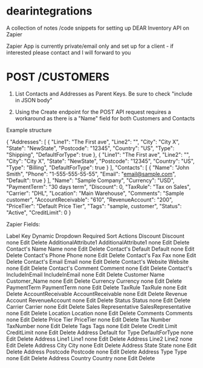 # dearintegrations
A collection of notes /code snippets for setting up DEAR Inventory API on Zapier

Zapier App is currently private/email only and set up for a client - if interested please contact and I will forward to you

# POST /CUSTOMERS

1. List Contacts and Addresses as Parent Keys. Be sure to check "include in JSON body"

2. Using the Create endpoint for the POST API request requires a workaround as there is a "Name" field for both Customers and Contacts

Example structure

{
 "Addresses": [
 {
 "Line1": "The First ave",
 "Line2": "",
 "City": "City X",
 "State": "NewState",
 "Postcode": "12345",
 "Country": "US",
 "Type": "Shipping",
 "DefaultForType": true
 },
 {
 "Line1": "The First ave",
      "Line2": "",
 "City": "City X",
 "State": "NewState",
 "Postcode": "12345",
 "Country": "US",
 "Type": "Billing",
 "DefaultForType": true
 }
 ],
 "Contacts": [
 {
 "Name": "John Smith",
 "Phone": "1-555-555-55-55",
 "Email": "email@sample.com",
 "Default": true
 }
 ],
 "Name": "Sample Company",
 "Currency": "USD",
 "PaymentTerm": "30 days term",
 "Discount": 0,
 "TaxRule": "Tax on Sales",
 "Carrier": "DHL",
 "Location": "Main Warehouse",
 "Comments": "Sample customer",
 "AccountReceivable": "610",
 "RevenueAccount": "200",
 "PriceTier": "Default Price Tier",
 "Tags": "sample, customer",
 "Status": "Active",
 "CreditLimit": 0
}

Zapier Fields: 

Label	Key	Dynamic Dropdown	Required	Sort	Actions
Discount	Discount	none		 	 Edit   Delete
AdditionalAttribute1	AdditionalAttribute1	none		 	 Edit   Delete
Contact's Name	Name	none		 	 Edit   Delete
Contact's Default	Default	none		 	 Edit   Delete
Contact's Phone	Phone	none		 	 Edit   Delete
Contact's Fax	Fax	none		 	 Edit   Delete
Contact's Email	Email	none		 	 Edit   Delete
Contact's Website	Website	none		 	 Edit   Delete
Contact's Comment	Comment	none		 	 Edit   Delete
Contact's IncludeInEmail	IncludeInEmail	none		 	 Edit   Delete
Customer Name	Customer_Name	none		 	 Edit   Delete
Currency	Currency	none		 	 Edit   Delete
PaymentTerm	PaymentTerm	none		 	 Edit   Delete
TaxRule	TaxRule	none		 	 Edit   Delete
AccountReceivable	AccountReceivable	none		 	 Edit   Delete
Revenue Account	RevenueAccount	none		 	 Edit   Delete
Status	Status	none		 	 Edit   Delete
Carrier	Carrier	none		 	 Edit   Delete
Sales Representative	SalesRepresentative	none		 	 Edit   Delete
Location	Location	none		 	 Edit   Delete
Comments	Comments	none		 	 Edit   Delete
Price Tier	PriceTier	none		 	 Edit   Delete
Tax Number	TaxNumber	none		 	 Edit   Delete
Tags	Tags	none		 	 Edit   Delete
Credit Limit	CreditLimit	none		 	 Edit   Delete
Address Default for Type	DefaultForType	none		 	 Edit   Delete
Address Line1	Line1	none		 	 Edit   Delete
Address Line2	Line2	none		 	 Edit   Delete
Address City	City	none		 	 Edit   Delete
Address State	State	none		 	 Edit   Delete
Address Postcode	Postcode	none		 	 Edit   Delete
Address Type	Type	none		 	 Edit   Delete
Address Country	Country	none		 	 Edit   Delete
